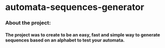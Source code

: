 # automata-sequences-generator

### About the project:
#### The project was to create to be an easy, fast and simple way to generate sequences based on an alphabet to test your automata.
